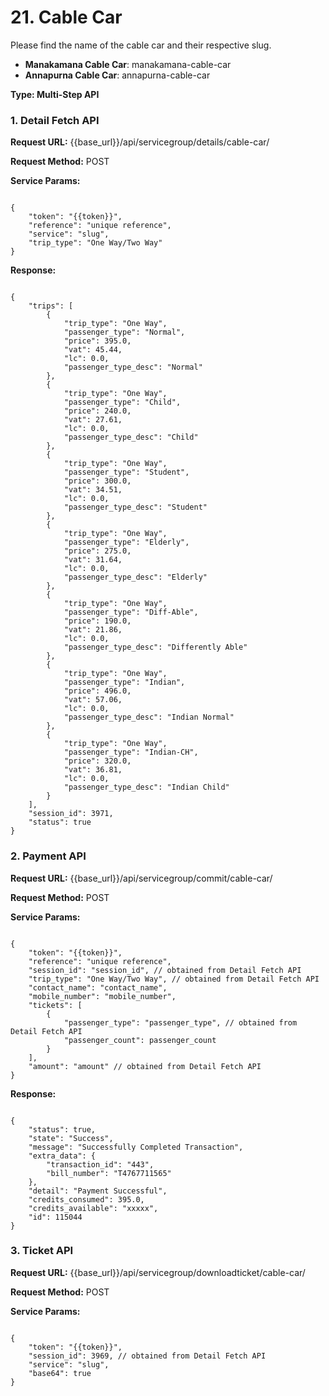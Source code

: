 # **21. Cable Car** 

Please find the name of the cable car and their respective slug.

- **Manakamana Cable Car**: manakamana-cable-car  
- **Annapurna Cable Car**: annapurna-cable-car

**Type: Multi-Step API**

### 1. **Detail Fetch API**

**Request URL:** {{base_url}}/api/servicegroup/details/cable-car/

**Request Method:** POST

**Service Params:**

<pre><code class="json">
{
    "token": "{{token}}",
    "reference": "unique reference",
    "service": "slug",
    "trip_type": "One Way/Two Way"
}
</code></pre>

**Response:**

<pre><code class="json">
{
    "trips": [
        {
            "trip_type": "One Way",
            "passenger_type": "Normal",
            "price": 395.0,
            "vat": 45.44,
            "lc": 0.0,
            "passenger_type_desc": "Normal"
        },
        {
            "trip_type": "One Way",
            "passenger_type": "Child",
            "price": 240.0,
            "vat": 27.61,
            "lc": 0.0,
            "passenger_type_desc": "Child"
        },
        {
            "trip_type": "One Way",
            "passenger_type": "Student",
            "price": 300.0,
            "vat": 34.51,
            "lc": 0.0,
            "passenger_type_desc": "Student"
        },
        {
            "trip_type": "One Way",
            "passenger_type": "Elderly",
            "price": 275.0,
            "vat": 31.64,
            "lc": 0.0,
            "passenger_type_desc": "Elderly"
        },
        {
            "trip_type": "One Way",
            "passenger_type": "Diff-Able",
            "price": 190.0,
            "vat": 21.86,
            "lc": 0.0,
            "passenger_type_desc": "Differently Able"
        },
        {
            "trip_type": "One Way",
            "passenger_type": "Indian",
            "price": 496.0,
            "vat": 57.06,
            "lc": 0.0,
            "passenger_type_desc": "Indian Normal"
        },
        {
            "trip_type": "One Way",
            "passenger_type": "Indian-CH",
            "price": 320.0,
            "vat": 36.81,
            "lc": 0.0,
            "passenger_type_desc": "Indian Child"
        }
    ],
    "session_id": 3971,
    "status": true
}
</code></pre>

### 2. **Payment API**

**Request URL:** {{base_url}}/api/servicegroup/commit/cable-car/

**Request Method:** POST

**Service Params:**

<pre><code class="json">
{
    "token": "{{token}}",
    "reference": "unique reference",
    "session_id": "session_id", // obtained from Detail Fetch API
    "trip_type": "One Way/Two Way", // obtained from Detail Fetch API
    "contact_name": "contact_name",
    "mobile_number": "mobile_number",
    "tickets": [
        {
            "passenger_type": "passenger_type", // obtained from Detail Fetch API
            "passenger_count": passenger_count
        }
    ],
    "amount": "amount" // obtained from Detail Fetch API
}
</code></pre>

**Response:**

<pre><code class="json">
{
    "status": true,
    "state": "Success",
    "message": "Successfully Completed Transaction",
    "extra_data": {
        "transaction_id": "443",
        "bill_number": "T4767711565"
    },
    "detail": "Payment Successful",
    "credits_consumed": 395.0,
    "credits_available": "xxxxx",
    "id": 115044
}
</code></pre>

### 3. **Ticket API**

**Request URL:** {{base_url}}/api/servicegroup/downloadticket/cable-car/

**Request Method:** POST

**Service Params:**

<pre><code class="json">
{
    "token": "{{token}}",
    "session_id": 3969, // obtained from Detail Fetch API
    "service": "slug",
    "base64": true
}
</code></pre>


